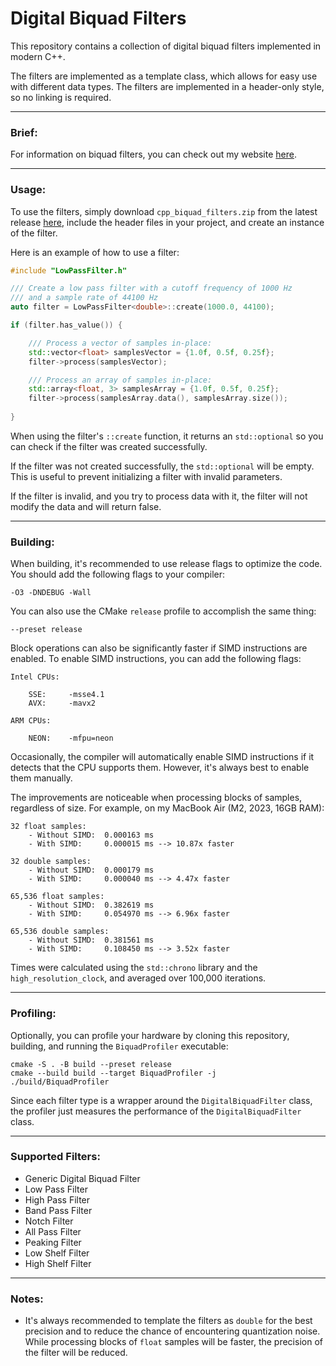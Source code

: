 # Digital Biquad Filters

This repository contains a collection of digital biquad filters implemented in
modern C++. 

The filters are implemented as a template class, which allows for
easy use with different data types. The filters are implemented in a header-only
style, so no linking is required.

---

### Brief:

For information on biquad filters, you can check out my
website [here](https://atparisi.com/html/digitalBiquadFilter.html).

---

### Usage:

To use the filters, simply download `cpp_biquad_filters.zip` from the latest release [here](https://github.com/alex-parisi/biquad-filters/releases/latest), include the 
header files in your project, and create an instance of the filter. 

Here is an example of how to use a filter:

```cpp
#include "LowPassFilter.h"

/// Create a low pass filter with a cutoff frequency of 1000 Hz
/// and a sample rate of 44100 Hz
auto filter = LowPassFilter<double>::create(1000.0, 44100);

if (filter.has_value()) {

    /// Process a vector of samples in-place:
    std::vector<float> samplesVector = {1.0f, 0.5f, 0.25f};
    filter->process(samplesVector);

    /// Process an array of samples in-place:
    std::array<float, 3> samplesArray = {1.0f, 0.5f, 0.25f};
    filter->process(samplesArray.data(), samplesArray.size());
    
}
```

When using the filter's `::create` function, it returns an `std::optional` so
you can check if the filter was created successfully. 

If the filter was not
created successfully, the `std::optional` will be empty. This is useful to
prevent initializing a filter with invalid parameters.

If the filter is invalid, and you try to process data with it, the filter will
not modify the data and will return false.

---

### Building:

When building, it's recommended to use release flags to optimize the code. You
should add the following flags to your compiler:
```
-O3 -DNDEBUG -Wall
```
You can also use the CMake `release` profile to accomplish the same thing:
```
--preset release
```

Block operations can also be significantly faster if SIMD instructions are
enabled. To enable SIMD instructions, you can add the following flags:
```
Intel CPUs:

    SSE:     -msse4.1 
    AVX:     -mavx2
    
ARM CPUs: 

    NEON:    -mfpu=neon
```
Occasionally, the compiler will automatically enable SIMD instructions if it
detects that the CPU supports them. However, it's always best to enable them
manually.

The improvements are noticeable when processing blocks of samples, regardless
of size. For example, on my MacBook Air (M2, 2023, 16GB RAM):
```
32 float samples:
    - Without SIMD:  0.000163 ms
    - With SIMD:     0.000015 ms --> 10.87x faster
    
32 double samples:
    - Without SIMD:  0.000179 ms
    - With SIMD:     0.000040 ms --> 4.47x faster

65,536 float samples:
    - Without SIMD:  0.382619 ms
    - With SIMD:     0.054970 ms --> 6.96x faster
    
65,536 double samples:
    - Without SIMD:  0.381561 ms
    - With SIMD:     0.108450 ms --> 3.52x faster
```

Times were calculated using the `std::chrono` library and the 
`high_resolution_clock`, and averaged over 100,000 iterations.

---

### Profiling:

Optionally, you can profile your hardware by cloning this repository, building,
and running the `BiquadProfiler` executable:

```
cmake -S . -B build --preset release
cmake --build build --target BiquadProfiler -j
./build/BiquadProfiler
```

Since each filter type is a wrapper around the `DigitalBiquadFilter` class, the
profiler just measures the performance of the `DigitalBiquadFilter` class.

---

### Supported Filters:

- Generic Digital Biquad Filter
- Low Pass Filter
- High Pass Filter
- Band Pass Filter
- Notch Filter
- All Pass Filter
- Peaking Filter
- Low Shelf Filter
- High Shelf Filter

---

### Notes:

- It's always recommended to template the filters as `double` for the best
  precision and to reduce the chance of encountering quantization noise. While
  processing blocks of `float` samples will be faster, the precision of the
  filter will be reduced.
